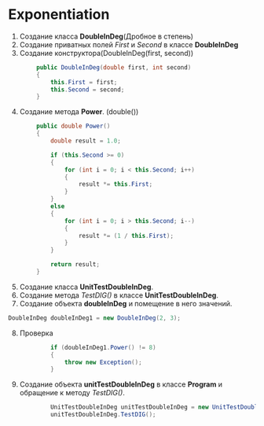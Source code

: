 # Exponentiation
1. Создание класса **DoubleInDeg**(Дробное в степень)
2. Создание приватных полей *First* и *Second* в классе **DoubleInDeg**
3. Создание конструктора(DoubleInDeg(first, second))
```csharp
        public DoubleInDeg(double first, int second)
        {
            this.First = first;
            this.Second = second;
        }
```
4. Создание метода **Power**. (double())
```csharp
        public double Power()
        {
            double result = 1.0;

            if (this.Second >= 0)
            {
                for (int i = 0; i < this.Second; i++)
                {
                    result *= this.First;
                }
            }
            else
            {
                for (int i = 0; i > this.Second; i--)
                {
                    result *= (1 / this.First);
                }
            }

            return result;
        }
```
5. Создание класса **UnitTestDoubleInDeg**.
6. Создание метода *TestDIG()* в классе **UnitTestDoubleInDeg**.
7. Создание объекта **doubleInDeg** и помещение в него значений.
```csharp
DoubleInDeg doubleInDeg1 = new DoubleInDeg(2, 3);
```
8. Проверка
```csharp
            if (doubleInDeg1.Power() != 8)
            {
                throw new Exception();
            }
```
9. Создание объекта **unitTestDoubleInDeg** в классе **Program** и обращение к методу *TestDIG()*.
```csharp
            UnitTestDoubleInDeg unitTestDoubleInDeg = new UnitTestDoubleInDeg();
            unitTestDoubleInDeg.TestDIG();
```
